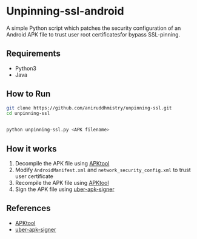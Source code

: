 # Unpinning-ssl-android

A simple Python script which patches the security configuration of an Android APK file to trust user root certificatesfor bypass SSL-pinning.

## Requirements

- Python3
- Java

## How to Run

```sh
git clone https://github.com/aniruddhmistry/unpinning-ssl.git
cd unpinning-ssl


python unpinning-ssl.py <APK filename>
```

## How it works

1. Decompile the APK file using [APKtool](https://ibotpeaches.github.io/Apktool/install/)
2. Modify `AndroidManifest.xml` and `network_security_config.xml` to trust user certificate
3. Recompile the APK file using [APKtool](https://ibotpeaches.github.io/Apktool/install/)
4. Sign the APK file using [uber-apk-signer](https://github.com/patrickfav/uber-apk-signer)

## References

- [APKtool](https://ibotpeaches.github.io/Apktool/install/)
- [uber-apk-signer](https://github.com/patrickfav/uber-apk-signer)
